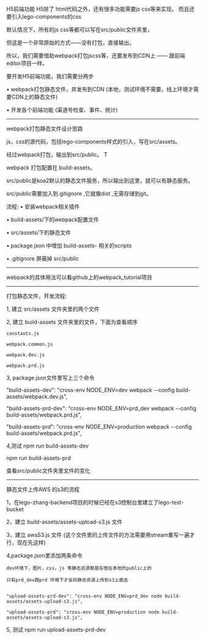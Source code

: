 H5前端功能
H5除了 html代码之外，还有很多功能需要js css等来实现。
而且还要引入lego-components的css 

默认情况下，所有的js css等都可以写在src/public文件夹里，

但这是一个非常原始的方式——没有打包，直接输出。

所以，我们需要借助webpack打包jscss等，还要发布到CDN上 —— 跟前端editor项目一样。

要开发H5前端功能，我们需要分两步

• webpack打包静态文件，并发布到CDN 
(本地，测试环境不需要，线上环境才需要CDN上的静态文件)

• 开发各个前端功能  (渠道号检查、事件、统计)


----------------------------------------------
webpack打包静态文件设计思路

js，css的源代码，包括lego-components样式的引入，写在src/assets。

经过webpack打包，输出到src/public。 T

webpack 打包配置在 build-assets。

src/public是koa2默认的静态文件服务，所以输出到这里，就可以有静态服务。

src/public需要加入到.gitignore ,它就像dist ,无需存储到git。

流程:
• 安装webpack相关插件

• build-assets/下的webpack配置文件

• src/assets/下的静态文件

• package.json 中增加 build-assets- 相关的scripts

• .gitignore 屏蔽掉 src/public

-------------------------------------------------------------
webpack的具体用法可以看github上的webpack_tutorial项目

-----------------------------------------------------------
打包静态文件，开发流程:

1, 建立 src/assets 文件夹里的两个文件

2, 建立 build-assets 文件夹里的文件，下面为查看顺序

    constants.js

    webpack.common.js

    webpack.dev.js

    webpack.prd.js


3, package.json文件里写上三个命令

"build-assets-dev": "cross-env NODE_ENV=dev webpack --config build-assets/webpack.dev.js",

"build-assets-prd-dev": "cross-env NODE_ENV=prd_dev webpack --config build-assets/webpack.prd.js",

"build-assets-prd": "cross-env NODE_ENV=production webpack --config build-assets/webpack.prd.js",

4,测试
npm run build-assets-dev

npm run build-assets-prd

查看src/public文件夹里文件的变化


------------------------------------
静态文件上传AWS 的s3的流程

1，在lego-zhang-backend项目的时候已经在s3控制台里建立了lego-test-bucket

2，建立 build-assets/assets-upload-s3.js  文件

3，建立 awsS3.js 文件 (这个文件里的上传文件的方法需要用stream重写一遍才行，现在先这样)

4,package.json里添加两条命令

    dev环境下，图片，css，js 等静态资源都是存放在本地的public上的

    只有prd_dev跟prd 环境下才会将静态资源上传到s3上面去


    "upload-assets-prd-dev": "cross-env NODE_ENV=prd_dev node build-assets/assets-upload-s3.js",

    "upload-assets-prd": "cross-env NODE_ENV=production node build-assets/assets-upload-s3.js",

5, 测试 npm run upload-assets-prd-dev